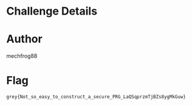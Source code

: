 # Challenge Details

# Author

mechfrog88

# Flag

`grey{Not_so_easy_to_construct_a_secure_PRG_LaQSqprzmTjBZs8ygMkGuw}`